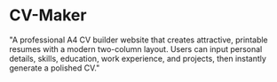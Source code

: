 # CV-Maker
"A professional A4 CV builder website that creates attractive, printable resumes with a modern two-column layout. Users can input personal details, skills, education, work experience, and projects, then instantly generate a polished CV."
